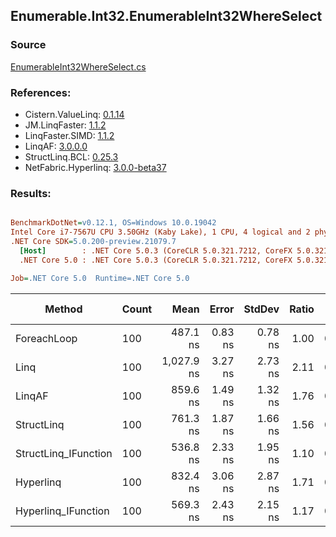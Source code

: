 ﻿## Enumerable.Int32.EnumerableInt32WhereSelect

### Source
[EnumerableInt32WhereSelect.cs](../LinqBenchmarks/Enumerable/Int32/EnumerableInt32WhereSelect.cs)

### References:
- Cistern.ValueLinq: [0.1.14](https://www.nuget.org/packages/Cistern.ValueLinq/0.1.14)
- JM.LinqFaster: [1.1.2](https://www.nuget.org/packages/JM.LinqFaster/1.1.2)
- LinqFaster.SIMD: [1.1.2](https://www.nuget.org/packages/LinqFaster.SIMD/1.0.3)
- LinqAF: [3.0.0.0](https://www.nuget.org/packages/LinqAF/3.0.0.0)
- StructLinq.BCL: [0.25.3](https://www.nuget.org/packages/StructLinq.BCL/0.25.3)
- NetFabric.Hyperlinq: [3.0.0-beta37](https://www.nuget.org/packages/NetFabric.Hyperlinq/3.0.0-beta37)

### Results:
``` ini

BenchmarkDotNet=v0.12.1, OS=Windows 10.0.19042
Intel Core i7-7567U CPU 3.50GHz (Kaby Lake), 1 CPU, 4 logical and 2 physical cores
.NET Core SDK=5.0.200-preview.21079.7
  [Host]        : .NET Core 5.0.3 (CoreCLR 5.0.321.7212, CoreFX 5.0.321.7212), X64 RyuJIT
  .NET Core 5.0 : .NET Core 5.0.3 (CoreCLR 5.0.321.7212, CoreFX 5.0.321.7212), X64 RyuJIT

Job=.NET Core 5.0  Runtime=.NET Core 5.0  

```
|               Method | Count |       Mean |   Error |  StdDev | Ratio |  Gen 0 | Gen 1 | Gen 2 | Allocated |
|--------------------- |------ |-----------:|--------:|--------:|------:|-------:|------:|------:|----------:|
|          ForeachLoop |   100 |   487.1 ns | 0.83 ns | 0.78 ns |  1.00 | 0.0191 |     - |     - |      40 B |
|                 Linq |   100 | 1,027.9 ns | 3.27 ns | 2.73 ns |  2.11 | 0.0763 |     - |     - |     160 B |
|               LinqAF |   100 |   859.6 ns | 1.49 ns | 1.32 ns |  1.76 | 0.0191 |     - |     - |      40 B |
|           StructLinq |   100 |   761.3 ns | 1.87 ns | 1.66 ns |  1.56 | 0.0458 |     - |     - |      96 B |
| StructLinq_IFunction |   100 |   536.8 ns | 2.33 ns | 1.95 ns |  1.10 | 0.0191 |     - |     - |      40 B |
|            Hyperlinq |   100 |   832.4 ns | 3.06 ns | 2.87 ns |  1.71 | 0.0191 |     - |     - |      40 B |
|  Hyperlinq_IFunction |   100 |   569.3 ns | 2.43 ns | 2.15 ns |  1.17 | 0.0191 |     - |     - |      40 B |
